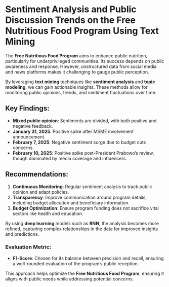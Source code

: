 # Sentiment Analysis and Public Discussion Trends on the Free Nutritious Food Program Using Text Mining

The **Free Nutritious Food Program** aims to enhance public nutrition, particularly for underprivileged communities. Its success depends on public awareness and response. However, unstructured data from social media and news platforms makes it challenging to gauge public perception.

By leveraging **text mining** techniques like **sentiment analysis** and **topic modeling**, we can gain actionable insights. These methods allow for monitoring public opinions, trends, and sentiment fluctuations over time.

## Key Findings:
- **Mixed public opinion**: Sentiments are divided, with both positive and negative feedback.
- **January 31, 2025**: Positive spike after MSME involvement announcement.
- **February 7, 2025**: Negative sentiment surge due to budget cuts concerns.
- **February 10, 2025**: Positive spike post-President Prabowo’s review, though dominated by media coverage and influencers.

## Recommendations:
1. **Continuous Monitoring**: Regular sentiment analysis to track public opinion and adapt policies.
2. **Transparency**: Improve communication around program details, including budget allocation and beneficiary information.
3. **Budget Optimization**: Ensure program funding does not sacrifice vital sectors like health and education.

By using **deep learning** models such as **RNN**, the analysis becomes more refined, capturing complex relationships in the data for improved insights and predictions.

### Evaluation Metric:
- **F1-Score**: Chosen for its balance between precision and recall, ensuring a well-rounded evaluation of the program’s public reception.

This approach helps optimize the **Free Nutritious Food Program**, ensuring it aligns with public needs while addressing potential concerns.
